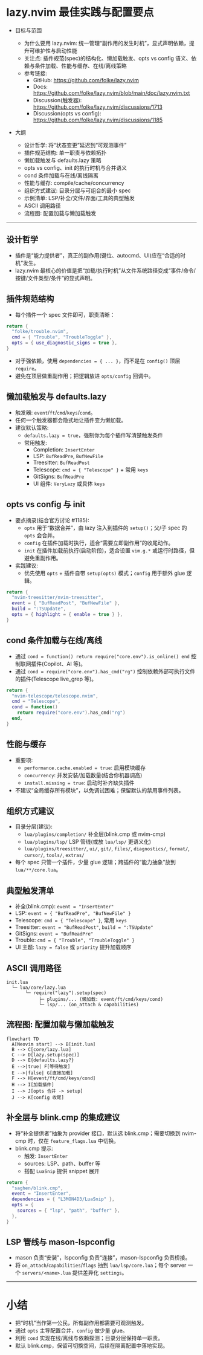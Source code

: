 # lazy.nvim 最佳实践与配置要点

- 目标与范围
    - 为什么要用 lazy.nvim: 统一管理“副作用的发生时机”，显式声明依赖，提升可维护性与启动性能
    - 关注点: 插件规范(spec)的结构化、懒加载触发、opts vs config 语义、依赖与条件加载、性能与缓存、在线/离线策略
    - 参考链接:
        - GitHub: <https://github.com/folke/lazy.nvim>
        - Docs: <https://github.com/folke/lazy.nvim/blob/main/doc/lazy.nvim.txt>
        - Discussion(触发器): <https://github.com/folke/lazy.nvim/discussions/1713>
        - Discussion(opts vs config): <https://github.com/folke/lazy.nvim/discussions/1185>

- 大纲
    - 设计哲学: 将“状态变更”延迟到“可观测事件”
    - 插件规范结构: 单一职责与依赖拓扑
    - 懒加载触发与 defaults.lazy 策略
    - opts vs config、init 的执行时机与合并语义
    - cond 条件加载与在线/离线隔离
    - 性能与缓存: compile/cache/concurrency
    - 组织方式建议: 目录分层与可组合的最小 spec
    - 示例清单: LSP/补全/文件/界面/工具的典型触发
    - ASCII 调用路径
    - 流程图: 配置加载与懒加载触发

---

## 设计哲学

- 插件是“能力提供者”，真正的副作用(键位、autocmd、UI)应在“合适的时机”发生。
- lazy.nvim 最核心的价值是把“加载/执行时机”从文件系统路径变成“事件/命令/按键/文件类型/条件”的显式声明。

## 插件规范结构

- 每个插件一个 spec 文件即可，职责清晰：

```lua
return {
  "folke/trouble.nvim",
  cmd = { "Trouble", "TroubleToggle" },
  opts = { use_diagnostic_signs = true },
}
```

- 对于强依赖，使用 `dependencies = { ... }`，而不是在 `config()` 顶层 `require`。
- 避免在顶层做重副作用；把逻辑放进 `opts/config` 回调中。

## 懒加载触发与 defaults.lazy

- 触发器: `event`/`ft`/`cmd`/`keys`/`cond`。
- 任何一个触发器都会隐式地让插件变为懒加载。
- 建议默认策略:
    - `defaults.lazy = true`，强制你为每个插件写清楚触发条件
    - 常用触发:
        - Completion: `InsertEnter`
        - LSP: `BufReadPre`, `BufNewFile`
        - Treesitter: `BufReadPost`
        - Telescope: `cmd = { "Telescope" }` + 常用 `keys`
        - GitSigns: `BufReadPre`
        - UI 组件: `VeryLazy` 或具体 `keys`

## opts vs config 与 init

- 要点摘录(结合官方讨论 #1185):
    - `opts` 用于“数据合并”，由 lazy 注入到插件的 `setup()`；父/子 spec 的 `opts` 会合并。
    - `config` 在插件加载时执行，适合“需要立即副作用”的收尾动作。
    - `init` 在插件加载前执行(启动阶段)，适合设置 `vim.g.*` 或运行时路径，但避免重副作用。
- 实践建议:
    - 优先使用 `opts` + 插件自带 `setup(opts)` 模式；`config` 用于额外 glue 逻辑。

```lua
return {
  "nvim-treesitter/nvim-treesitter",
  event = { "BufReadPost", "BufNewFile" },
  build = ":TSUpdate",
  opts = { highlight = { enable = true } },
}
```

## cond 条件加载与在线/离线

- 通过 `cond = function() return require("core.env").is_online() end` 控制联网插件(Copilot、AI 等)。
- 通过 `cond = require("core.env").has_cmd("rg")` 控制依赖外部可执行文件的插件(Telescope live_grep 等)。

```lua
return {
  "nvim-telescope/telescope.nvim",
  cmd = "Telescope",
  cond = function()
    return require("core.env").has_cmd("rg")
  end,
}
```

## 性能与缓存

- 重要项:
    - `performance.cache.enabled = true`: 启用模块缓存
    - `concurrency`: 并发安装/加载数量(结合你机器调高)
    - `install.missing = true`: 启动时补齐缺失插件
- 不建议“全局缓存所有模块”，以免调试困难；保留默认的禁用事件列表。

## 组织方式建议

- 目录分层(建议):
    - `lua/plugins/completion/` 补全层(blink.cmp 或 nvim-cmp)
    - `lua/plugins/lsp/` LSP 管线(或放 `lua/lsp/` 更语义化)
    - `lua/plugins/treesitter/`, `ui/`, `git/`, `files/`, `diagnostics/`, `format/`, `cursor/`, `tools/`, `extras/`
- 每个 spec 只管一个插件，少量 glue 逻辑；跨插件的“能力抽象”放到 `lua/**/core.lua`。

## 典型触发清单

- 补全(blink.cmp): `event = "InsertEnter"`
- LSP: `event = { "BufReadPre", "BufNewFile" }`
- Telescope: `cmd = { "Telescope" }`, 常用 `keys`
- Treesitter: `event = "BufReadPost"`, `build = ":TSUpdate"`
- GitSigns: `event = "BufReadPre"`
- Trouble: `cmd = { "Trouble", "TroubleToggle" }`
- UI 主题: `lazy = false` 或 `priority` 提升加载顺序

## ASCII 调用路径

```text
init.lua
  └─ lua/core/lazy.lua
       └─ require("lazy").setup(spec)
            ├─ plugins/... (懒加载: event/ft/cmd/keys/cond)
            └─ lsp/... (on_attach & capabilities)
```

## 流程图: 配置加载与懒加载触发

```mermaid
flowchart TD
  A[Neovim start] --> B[init.lua]
  B --> C[core/lazy.lua]
  C --> D[lazy.setup(spec)]
  D --> E{defaults.lazy?}
  E -->|true| F[等待触发]
  E -->|false| G[直接加载]
  F --> H[event/ft/cmd/keys/cond]
  H --> I[加载插件]
  I --> J[opts 合并 -> setup]
  J --> K[config 收尾]
```

## 补全层与 blink.cmp 的集成建议

- 将“补全提供者”抽象为 provider 接口，默认选 blink.cmp；需要切换到 nvim-cmp 时，仅在 `feature_flags.lua` 中切换。
- blink.cmp 提示:
    - 触发: `InsertEnter`
    - sources: LSP、path、buffer 等
    - 搭配 `LuaSnip` 提供 snippet 展开

```lua
return {
  "saghen/blink.cmp",
  event = "InsertEnter",
  dependencies = { "L3MON4D3/LuaSnip" },
  opts = {
    sources = { "lsp", "path", "buffer" },
  },
}
```

## LSP 管线与 mason-lspconfig

- mason 负责“安装”，lspconfig 负责“连接”，mason-lspconfig 负责桥接。
- 将 `on_attach`/`capabilities`/`flags` 抽到 `lua/lsp/core.lua`；每个 server 一个 `servers/<name>.lua` 提供差异化 `settings`。

---

# 小结

- 把“时机”当作第一公民，所有副作用都需要可观测触发。
- 通过 `opts` 主导配置合并，`config` 做少量 glue。
- 利用 `cond` 实现在线/离线与依赖探测；目录分层保持单一职责。
- 默认 blink.cmp，保留可切换空间，后续在隔离配置中落地实现。
